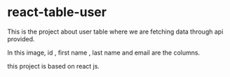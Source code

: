 # react-table-user

This is the project about user table where we are fetching data through api provided.

In this image, id , first name , last name and email are the columns.

this project is based on react js.
